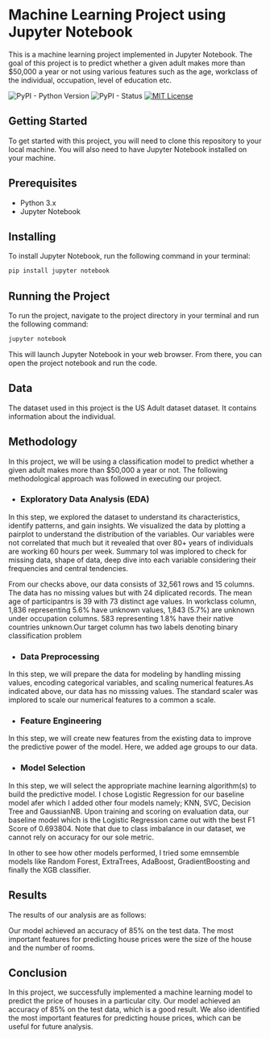# Machine Learning Project using Jupyter Notebook
This is a machine learning project implemented in Jupyter Notebook. The goal of this project is to predict whether a given adult makes more than 
$50,000 a year or not using various features such as the age, workclass of the individual, occupation, level of education etc. 

![PyPI - Python Version](https://img.shields.io/pypi/pyversions/pandas?style=for-the-badge) ![PyPI - Status](https://img.shields.io/pypi/status/pandas?style=for-the-badge) [![MIT License](https://img.shields.io/badge/License-MIT-green.svg?style=for-the-badge)](https://choosealicense.com/licenses/mit/)

## Getting Started

To get started with this project, you will need to clone this repository to your local machine. You will also need to have Jupyter Notebook installed on your machine.

## Prerequisites

- Python 3.x
- Jupyter Notebook

## Installing

To install Jupyter Notebook, run the following command in your terminal:
```bash
pip install jupyter notebook
```
## Running the Project

To run the project, navigate to the project directory in your terminal and run the following command:
```bash
jupyter notebook
```
This will launch Jupyter Notebook in your web browser. From there, you can open the project notebook and run the code.

## Data

The dataset used in this project is the US Adult dataset dataset. It contains information about the individual.

## Methodology

In this project, we will be using a classification model to predict whether a given adult makes more than 
$50,000 a year or not. The following methodological approach was followed in executing our project.

- ### Exploratory Data Analysis (EDA)
In this step, we explored the dataset to understand its characteristics, identify patterns, and gain insights. We visualized the data by plotting a pairplot to understand the distribution of the variables. Our variables were not correlated that much but it revealed that over 80+ years of individuals are working 60 hours per week. Summary tol was implored to check for missing data, shape of data, deep dive into each variable considering their frequencies and central tendencies.

From our checks above, our data consists of 32,561 rows and 15 columns. The data has no missing values but with 24 diplicated records. The mean age of participantrs is 39 with 73 distinct age values. In workclass column, 1,836 representing 5.6% have unknown values, 1,843 (5.7%) are unknown under occupation columns. 583 representing 1.8% have their native countries unknown.Our target column has two labels denoting binary classification problem

- ### Data Preprocessing
In this step, we will prepare the data for modeling by handling missing values, encoding categorical variables, and scaling numerical features.As indicated above, our data has no misssing values. The standard scaler was implored to scale our numerical features to a common a scale.

- ### Feature Engineering
In this step, we will create new features from the existing data to improve the predictive power of the model. Here, we added age groups to our data.

- ### Model Selection
In this step, we will select the appropriate machine learning algorithm(s) to build the predictive model. I chose Logistic Regression for our baseline model afer which I added other four models namely; KNN, SVC, Decision Tree and GaussianNB. Upon training and scoring on evaluation data, our baseline model which is the Logistic Regression came out with the best F1 Score of 0.693804. Note that due to class imbalance in our dataset, we cannot rely on accuracy for our sole metric.

In other to see how other models performed, I tried some emnsemble models like Random Forest, ExtraTrees, AdaBoost, GradientBoosting and finally the XGB classifier.

## Results

The results of our analysis are as follows:

Our model achieved an accuracy of 85% on the test data.
The most important features for predicting house prices were the size of the house and the number of rooms.
## Conclusion
In this project, we successfully implemented a machine learning model to predict the price of houses in a particular city. Our model achieved an accuracy of 85% on the test data, which is a good result. We also identified the most important features for predicting house prices, which can be useful for future analysis.
